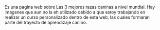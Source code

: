 Es una pagina web sobre Las 3 mejores razas caninas a nivel mundial.
Hay imagenes que aun no la eh utilizado debido a que estoy trabajando en realizar un curso personalizado dentro de esta web, las cuales formaran parte del trayecto de aprendizaje canino.
